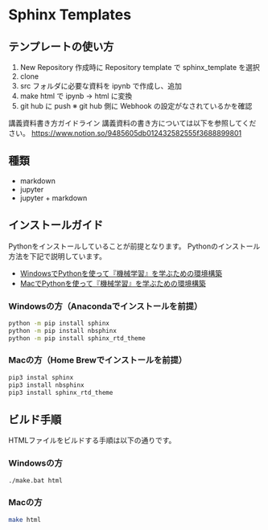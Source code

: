 # Sphinx Templates

## テンプレートの使い方
1. New Repository 作成時に Repository template で sphinx_template を選択
2. clone
3. src フォルダに必要な資料を ipynb で作成し、追加
4. make html で ipynb -> html に変換
5. git hub に push
※ git hub 側に Webhook の設定がなされているかを確認

講義資料書き方ガイドライン
講義資料の書き方については以下を参照してください。
https://www.notion.so/9485605db012432582555f3688899801

## 種類

- markdown
- jupyter
- jupyter + markdown

## インストールガイド

Pythonをインストールしていることが前提となります。
Pythonのインストール方法を下記で説明しています。

- [WindowsでPythonを使って『機械学習』を学ぶための環境構築](https://qiita.com/yoshizaki_kkgk/items/1057ed4dcc36ed9be7f5)
- [MacでPythonを使って『機械学習』を学ぶための環境構築](https://qiita.com/yoshizaki_kkgk/items/4663148a2b3ca078ddbc)

### Windowsの方（Anacondaでインストールを前提）

```bash
python -m pip install sphinx
python -m pip install nbsphinx
python -m pip install sphinx_rtd_theme
```

### Macの方（Home Brewでインストールを前提）

```bash
pip3 instal sphinx
pip3 install nbsphinx
pip3 install sphinx_rtd_theme
```

## ビルド手順

HTMLファイルをビルドする手順は以下の通りです。

### Windowsの方

```bash
./make.bat html
```

### Macの方

```bash
make html
```
